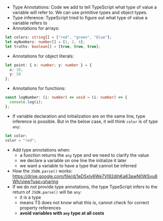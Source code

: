 - Type Annotations: Code we add to tell TypeScript what type of value a variable will refer to. We can use primitive types and object types.
- Type inference: TypeScript tried to figure out what type of value a variable refers to
- Annotations for arrays:

```ts
let colors: string[] = ["red", "green", "blue"];
let myNumbers: number[] = [1, 2, 4];
let truths: boolean[] = [true, true, true];
```

- Annotations for object literals:

```ts
let point: { x: number; y: number } = {
  x: 10,
  y: 20
};
```

- Annotations for functions:

```ts
const logNumber: (i: number) => void = (i: number) => {
  console.log(i);
};
```

- If variable declaration and initialization are on the same line, type inference is possible. But in the below case, it will think `color` is of type `any`:

```ts
let color;
color = "red";
```

- Add type annotations when:
  - a function returns the `any` type and we need to clarify the value
  - we declare a variable on one line the initialize it later
  - we want a variable to have a type that cannot be inferred
- How the `JSON.parse()` works:
  https://drive.google.com/file/d/1eD5xIv6We7Vl92dihKa63awN0WSvu8Wh/view?usp=sharing
- If we do not provide type annotations, the type TypeScript infers to the return of `JSON.parse()` will be `any`:
  - it is a type
  - means TS does not know what this is, cannot check for correct property references
  - **avoid variables with `any` type at all costs**

